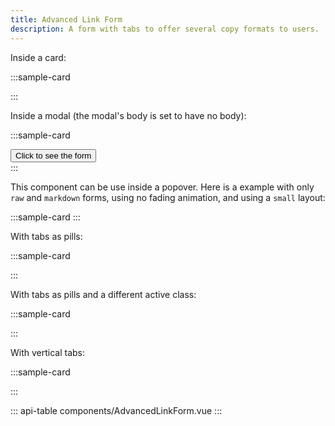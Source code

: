 ```yaml
---
title: Advanced Link Form
description: A form with tabs to offer several copy formats to users.
---
```


Inside a card:

:::sample-card
<div class="text-center p-4">
  <b-card no-body>
    <advanced-link-form
      card
      title="Medtronic spends millions each year on lobbying in the US"
      link="https://projects.icij.org/the-implant-files/graphics/#/medtronic-lobbying" />
  </b-card>
</div>
:::

Inside a modal (the modal's body is set to have no body):

:::sample-card
<div>
  <div class="p-4 text-center">
    <button class="btn btn-info fw-bold" @click="$refs.formModal.show()">
      Click to see the form
    </button>
  </div>
  <b-modal hide-footer hide-header body-class="p-0" ref="formModal" size="md" no-headings>
    <advanced-link-form
      card
      title="Medtronic spends millions each year on lobbying in the US"
      link="https://projects.icij.org/the-implant-files/graphics/#/medtronic-lobbying" />
  </b-modal>
</div>
:::

This component can be use inside a popover. Here is a example with only `raw`
and `markdown` forms, using no fading animation, and using a `small` layout:

:::sample-card
<template>
  <div>
    <div class="p-4 text-center">
      <button class="btn btn-info fw-bold" id="popover-button-sample">
        Click to see the form
      </button>
    </div>
    <b-popover ref="formPopover" target="popover-button-sample" placement="right" triggers="focus">
      <advanced-link-form
        card
        small
        no-fade
        :forms="['raw', 'markdown']"
        title="Medtronic spends millions each year on lobbying in the US"
        link="https://projects.icij.org/the-implant-files/graphics/#/medtronic-lobbying" />
    </b-popover>
  </div>
</template>
:::

With tabs as pills:

:::sample-card
<div class="text-center p-4">
  <b-card no-body>
    <advanced-link-form
      card
      pills
      title="Medtronic spends millions each year on lobbying in the US"
      link="https://projects.icij.org/the-implant-files/graphics/#/medtronic-lobbying" />
  </b-card>
</div>
:::

With tabs as pills and a different active class:

:::sample-card
<div class="text-center p-4">
  <b-card no-body>
    <advanced-link-form
      card
      pills
      active-nav-item-class="bg-primary fw-bold"
      title="Medtronic spends millions each year on lobbying in the US"
      link="https://projects.icij.org/the-implant-files/graphics/#/medtronic-lobbying" />
  </b-card>
</div>
:::

With vertical tabs:

:::sample-card
<div class="text-center p-4">
  <b-card no-body>
    <advanced-link-form
      card
      vertical
      pills
      title="Medtronic spends millions each year on lobbying in the US"
      link="https://projects.icij.org/the-implant-files/graphics/#/medtronic-lobbying" />
  </b-card>
</div>
:::

::: api-table components/AdvancedLinkForm.vue :::
